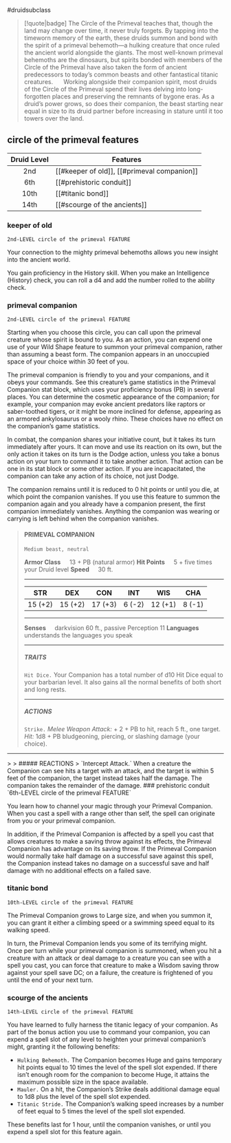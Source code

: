 #druidsubclass

> [!quote|badge] 
> The Circle of the Primeval teaches that, though the land may change over time, it never truly forgets. By tapping into the timeworn memory of the earth, these druids summon and bond with the spirit of a primeval behemoth—a hulking creature that once ruled the ancient world alongside the giants. The most well-known primeval behemoths are the dinosaurs, but spirits bonded with members of the Circle of the Primeval have also taken the form of ancient predecessors to today’s common beasts and other fantastical titanic creatures.
$\quad$ 
Working alongside their companion spirit, most druids of the Circle of the Primeval spend their lives delving into long-forgotten places and preserving the remnants of bygone eras. As a druid’s power grows, so does their companion, the beast starting near equal in size to its druid partner before increasing in stature until it too towers over the land.
## circle of the primeval features
| **Druid Level** | **Features**                                |
| :-------------: | ------------------------------------------- |
|       2nd       | [[#keeper of old]], [[#primeval companion]] |
|       6th       | [[#prehistoric conduit]]                    |
|      10th       | [[#titanic bond]]                           |
|      14th       | [[#scourge of the ancients]]                |

### keeper of old
`2nd-LEVEL circle of the primeval FEATURE`

Your connection to the mighty primeval behemoths allows you new insight into the ancient world.

You gain proficiency in the History skill. When you make an Intelligence (History) check, you can roll a d4 and add the number rolled to the ability check.
### primeval companion
`2nd-LEVEL circle of the primeval FEATURE`

Starting when you choose this circle, you can call upon the primeval creature whose spirit is bound to you. As an action, you can expend one use of your Wild Shape feature to summon your primeval companion, rather than assuming a beast form. The companion appears in an unoccupied space of your choice within 30 feet of you.

The primeval companion is friendly to you and your companions, and it obeys your commands. See this creature’s game statistics in the Primeval Companion stat block, which uses your proficiency bonus (PB) in several places. You can determine the cosmetic appearance of the companion; for example, your companion may evoke ancient predators like raptors or saber-toothed tigers, or it might be more inclined for defense, appearing as an armored ankylosaurus or a wooly rhino. These choices have no effect on the companion’s game statistics.

In combat, the companion shares your initiative count, but it takes its turn immediately after yours. It can move and use its reaction on its own, but the only action it takes on its turn is the Dodge action, unless you take a bonus action on your turn to command it to take another action. That action can be one in its stat block or some other action. If you are incapacitated, the companion can take any action of its choice, not just Dodge.

The companion remains until it is reduced to 0 hit points or until you die, at which point the companion vanishes. If you use this feature to summon the companion again and you already have a companion present, the first companion immediately vanishes. Anything the companion was wearing or carrying is left behind when the companion vanishes.

>#### PRIMEVAL COMPANION
> `Medium beast, neutral`
> 
> **Armor Class**$\quad$ 13 + PB (natural armor)
> **Hit Points**$\quad$ 5 + five times your Druid level
> **Speed**$\quad$ 30 ft.
> <hr>
> 
> | **STR** | **DEX** | **CON** | **INT** | **WIS** | **CHA** |
> | :---: | :---: | :---: | :---: | :---: | :---: |
> | 15 (+2) | 15 (+2) | 17 (+3) | 6 (-2) | 12 (+1) | 8 (-1) |
> 
> <hr>
> 
> **Senses**$\quad$ darkvision 60 ft., passive Perception 11
> **Languages**$\quad$ understands the languages you speak
> 
> <hr>
> 
> ##### TRAITS
> `Hit Dice.` Your Companion has a total number of d10 Hit Dice equal to your barbarian level. It also gains all the normal benefits of both short and long rests.
> <hr>
> 
> ##### ACTIONS
> `Strike.` *Melee Weapon Attack:* + 2 + PB to hit, reach 5 ft., one target. *Hit:* 1d8 + PB bludgeoning, piercing, or slashing damage (your choice). 
> 
<hr>
> 
> ##### REACTIONS
> `Intercept Attack.` When a creature the Companion can see hits a target with an attack, and the target is within 5 feet of the companion, the target instead takes half the damage. The companion takes the remainder of the damage.
### prehistoric conduit
`6th-LEVEL circle of the primeval FEATURE`

You learn how to channel your magic through your Primeval Companion. When you cast a spell with a range other than self, the spell can originate from you or your primeval companion.

In addition, if the Primeval Companion is affected by a spell you cast that allows creatures to make a saving throw against its effects, the Primeval Companion has advantage on its saving throw. If the Primeval Companion would normally take half damage on a successful save against this spell, the Companion instead takes no damage on a successful save and half damage with no additional effects on a failed save.
### titanic bond
`10th-LEVEL circle of the primeval FEATURE`

The Primeval Companion grows to Large size, and when you summon it, you can grant it either a climbing speed or a swimming speed equal to its walking speed.

In turn, the Primeval Companion lends you some of its terrifying might. Once per turn while your primeval companion is summoned, when you hit a creature with an attack or deal damage to a creature you can see with a spell you cast, you can force that creature to make a Wisdom saving throw against your spell save DC; on a failure, the creature is frightened of you until the end of your next turn.
### scourge of the ancients
`14th-LEVEL circle of the primeval FEATURE`

You have learned to fully harness the titanic legacy of your companion. As part of the bonus action you use to command your companion, you can expend a spell slot of any level to heighten your primeval companion’s might, granting it the following benefits:
- `Hulking Behemoth.` The Companion becomes Huge and gains temporary hit points equal to 10 times the level of the spell slot expended. If there isn’t enough room for the companion to become Huge, it attains the maximum possible size in the space available.
- `Mauler.` On a hit, the Companion’s Strike deals additional damage equal to 1d8 plus the level of the spell slot expended.
- `Titanic Stride.` The Companion’s walking speed increases by a number of feet equal to 5 times the level of the spell slot expended.

These benefits last for 1 hour, until the companion vanishes, or until you expend a spell slot for this feature again.